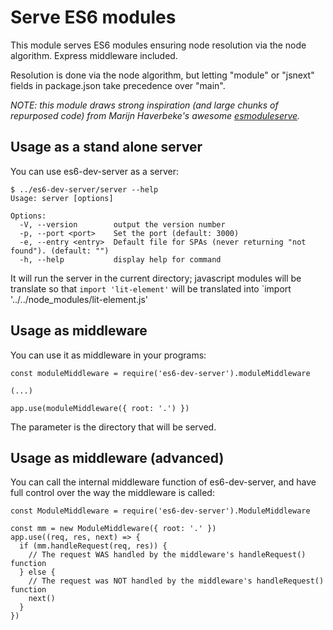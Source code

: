# Serve ES6 modules

This module serves ES6 modules ensuring node resolution via the node algorithm. Express middleware included.

Resolution is done via the node algorithm, but letting "module" or "jsnext" fields in package.json take precedence over "main".

_NOTE: this module draws strong inspiration (and large chunks of repurposed code) from
Marijn Haverbeke's awesome [esmoduleserve](https://github.com/marijnh/esmoduleserve)._

## Usage as a stand alone server

You can use es6-dev-server as a server:

````
$ ../es6-dev-server/server --help
Usage: server [options]

Options:
  -V, --version        output the version number
  -p, --port <port>    Set the port (default: 3000)
  -e, --entry <entry>  Default file for SPAs (never returning "not found"). (default: "")
  -h, --help           display help for command
````

It will run the server in the current directory; javascript modules will be translate so that `import 'lit-element'` will be translated into `import '../../node_modules/lit-element.js'


## Usage as middleware

You can use it as middleware in your programs:

````
const moduleMiddleware = require('es6-dev-server').moduleMiddleware

(...)

app.use(moduleMiddleware({ root: '.') })
````

The parameter is the directory that will be served.


## Usage as middleware (advanced)

You can call the internal middleware function of es6-dev-server, and have full control over
the way the middleware is called:

````
const ModuleMiddleware = require('es6-dev-server').ModuleMiddleware

const mm = new ModuleMiddleware({ root: '.' })
app.use((req, res, next) => {
  if (mm.handleRequest(req, res)) {
    // The request WAS handled by the middleware's handleRequest() function
  } else {
    // The request was NOT handled by the middleware's handleRequest() function
    next()
  }
})
````
